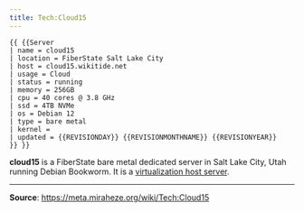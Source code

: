 ```yaml
---
title: Tech:Cloud15
---
```


```
{{ {{Server
| name = cloud15
| location = FiberState Salt Lake City
| host = cloud15.wikitide.net
| usage = Cloud
| status = running
| memory = 256GB
| cpu = 40 cores @ 3.8 GHz
| ssd = 4TB NVMe
| os = Debian 12
| type = bare metal
| kernel = 
| updated = {{REVISIONDAY}} {{REVISIONMONTHNAME}} {{REVISIONYEAR}}
}} }}
```

**cloud15** is a FiberState bare metal dedicated server in Salt Lake City, Utah running Debian Bookworm. It is a [virtualization host server](https://meta.miraheze.org/wiki/Tech:Proxmox).

----
**Source**: https://meta.miraheze.org/wiki/Tech:Cloud15